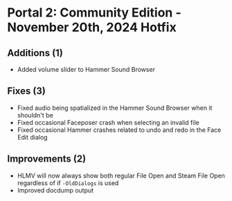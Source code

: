# Portal 2: Community Edition - November 20th, 2024 Hotfix

## Additions (1)
- Added volume slider to Hammer Sound Browser

## Fixes (3)
- Fixed audio being spatialized in the Hammer Sound Browser when it shouldn't be
- Fixed occasional Faceposer crash when selecting an invalid file
- Fixed occasional Hammer crashes related to undo and redo in the Face Edit dialog

## Improvements (2)
- HLMV will now always show both regular File Open and Steam File Open regardless of if `-OldDialogs` is used
- Improved docdump output
